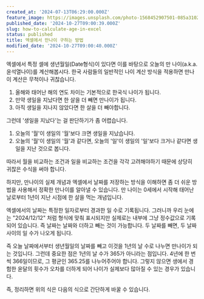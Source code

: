 ```yaml
---
created_at: '2024-07-13T06:29:00.000Z'
feature_image: https://images.unsplash.com/photo-1568452907501-085a31020575?crop=entropy&cs=tinysrgb&fit=max&fm=jpg&ixid=M3wxMTc3M3wwfDF8c2VhcmNofDQyfHxrb3JlYSUyMHByZXNpZGVudHxlbnwwfHx8fDE3Mjk5NjAxODN8MA&ixlib=rb-4.0.3&q=80&w=2000
published_date: '2024-10-27T09:00:39.000Z'
slug: how-to-calculate-age-in-excel
status: published
title: 엑셀에서 만나이 구하는 방법
modified_date: '2024-10-27T09:00:40.000Z'
---
```


엑셀에서 특정 셀에 생년월일(Date형식)이 있다면 이를 바탕으로 오늘의 만 나이(a.k.a. 윤석열나이)를 계산해봅시다. 한국 사람들의 일반적인 나이 계산 방식을 적용하면 만나이 계산은 무척이나 귀찮습니다. 

1. 올해와 태어난 해의 연도 차이는 기본적으로 한국식 나이가 됩니다. 
2. 만약 생일을 지났다면 한 살을 더 빼면 만나이가 됩니다. 
3. 아직 생일을 지나지 않았다면 한 살을 더 빼야합니다. 

그런데 '생일을 지났다'는 걸 판단하기가 좀 어렵습니다. 

1. 오늘의 '월'이 생일의 '월'보다 크면 생일을 지났습니다. 
2. 오늘의 '월'이 생일의 '월'과 같다면, 오늘의 '일'이 생일의 '일'보다 크거나 같다면 생일을 지난 것으로 봅니다.

따라서 월을 비교하는 조건과 일을 비교하는 조건을 각각 고려해야하기 때문에 상당히 귀찮은 수식을 써야 합니다. 

하지만, 만나이의 실제 개념과 엑셀에서 날짜를 저장하는 방식을 이해하면 좀 더 쉬운 방법을 사용해서 정확한 만나이를 알아낼 수 있습니다. 만 나이는 0세에서 시작해 태어난 날로부터 1년이 지난 시점에 한 살을 먹는 개념입니다.

엑셀에서의 날짜는 특정한 일자로부터 경과한 일 수로 기록됩니다. 그러니까 우리 눈에는 "2024/12/12"  처럼 형식에 맞춰 표시되지만 실제로는 내부에 그냥 정수값으로 기록되어 있습니다. 즉 날짜는 날짜와 더하고 빼는 것이 가능합니다. 두 날짜를 빼면, 두 날짜 사이의 일 수가 나오게 됩니다. 

즉 오늘 날짜에서부터 생년월일의 날짜를 빼고 이것을 1년의 날 수로 나누면 만나이가 되는 것입니다. 그런데 중요한 점은 1년의 날 수가 365가 아니라는 점입니다. 4년에 한 번씩 366일이므로, 그 평균인 365.25를 나누어주어야 합니다. 그렇지 않으면 생에서 경험한 윤달의 횟수가 오차를 더하게 되어 나이가 실제보다 많아질 수 있는 경우가 있습니다. 

즉, 정리하면 위의 식은 다음의 식으로 간단하게 바꿀 수 있습니다.